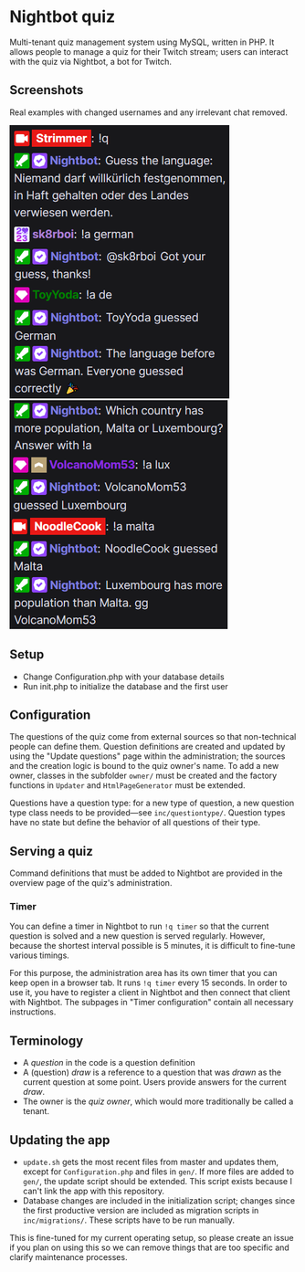 # Nightbot quiz

Multi-tenant quiz management system using MySQL, written in PHP. It allows people to manage a quiz
for their Twitch stream; users can interact with the quiz via Nightbot, a bot for Twitch.

## Screenshots
Real examples with changed usernames and any irrelevant chat removed.

![Screenshot](https://raw.githubusercontent.com/ljacqu/NightbotQuiz/langs/screenshots/demo.png)
   ![Screenshot](https://raw.githubusercontent.com/ljacqu/NightbotQuiz/langs/screenshots/demo2.png)

## Setup
- Change Configuration.php with your database details
- Run init.php to initialize the database and the first user

## Configuration
The questions of the quiz come from external sources so that non-technical people can define them. Question 
definitions  are created and updated by using the "Update questions" page within the administration; the 
sources and the  creation logic is bound to the quiz owner's name. To add a new owner, classes in the
subfolder `owner/` must  be created and the factory functions in `Updater` and `HtmlPageGenerator` must
be extended.

Questions have a question type: for a new type of question, a new question type class needs to be provided—see
`inc/questiontype/`. Question types have no state but define the behavior of all questions of their type.

## Serving a quiz
Command definitions that must be added to Nightbot are provided in the overview page of the quiz's
administration.

### Timer
You can define a timer in Nightbot to run `!q timer` so that the current question is solved and a new question
is served regularly. However, because the shortest interval possible is 5 minutes, it is difficult to fine-tune
various timings.

For this purpose, the administration area has its own timer that you can keep open in a browser tab. It runs
`!q timer` every 15 seconds. In order to use it, you have to register a client in Nightbot and then connect
that client with Nightbot. The subpages in "Timer configuration" contain all necessary instructions.

## Terminology
- A _question_  in the code is a question definition
- A (question) _draw_ is a reference to a question that was _drawn_ as the current question at some point.
  Users provide answers for the current _draw_.
- The owner is the _quiz owner_, which would more traditionally be called a tenant.

## Updating the app
- `update.sh` gets the most recent files from master and updates them, except for `Configuration.php` 
  and files in `gen/`. If more files are added to `gen/`, the update script should be extended.
  This script exists because I can't link the app with this repository.
- Database changes are included in the initialization script; changes since the first productive version
  are included as migration scripts in `inc/migrations/`. These scripts have to be run manually.

This is fine-tuned for my current operating setup, so please create an issue if you plan on using this so
we can remove things that are too specific and clarify maintenance processes.
